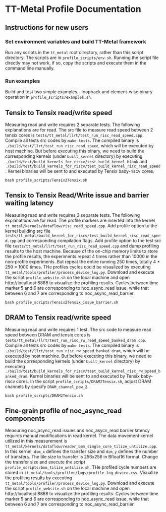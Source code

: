 # TT-Metal Profile Documentation

## Instructions for new users

### Set environment variables and build TT-Metal framework

Run any scripts in the `tt_metal` root directory, rather than this script directory. The scripts are in `profile_scripts/env.sh`. Running the script file directly may not work, if so, copy the scripts and execute them in the command line manually.

### Run examples

Build and test two simple examples - loopback and element-wise binary operation in `profile_scripts/examples.sh`.

## Tensix to Tensix read/write speed

Measuring read and write requires 2 separate tests. The following explanations are for read. The src file to measure read speed between 2 tensix cores is `tests/tt_metal/llrt/test_run_risc_read_speed.cpp`. Compile all tests src codes by `make tests`. The compiled binary is `./build/test/llrt/test_run_risc_read_speed`, which will be executed by host machine. But before executing this binary, we need to build the corresponding kernels (under `built_kernel` directory) by executing `./build/test/build_kernels_for_riscv/test_build_kernel_blank` and `./build/test/build_kernels_for_riscv/test_build_kernel_risc_read_speed`. Kernel binaries will be sent to and executed by Tensix baby-riscv cores.

```
bash profile_scripts/Tensix2Tensix.sh
```

## Tensix to Tensix Read/Write issue and barrier waiting latency

Measuring read and write requires 2 separate tests. The following explanations are for read. The profile markers are inserted into the kernel `tt_metal/kernels/dataflow/risc_read_speed.cpp`. Add profile option to the kernel building src file `tests/tt_metal/build_kernel_for_riscv/test_build_kernel_risc_read_speed.cpp` and corresponding compilation flags. Add profile option to the test src file `tests/tt_metal/llrt/test_run_risc_read_speed.cpp` and dump profiling results to the host machine. Because of the on-chip memory limits to store the profile results, the experiments repeat 4 times rather than 10000 in the non-profile experiments. But repeat the entire running 250 times, totally 4 * 250 = 1000 times. THe profiles cycles could be visualized by executing `tt_metal/tools/profiler/process_device_log.py`. Download and execute the script `profile_website.sh` on the local machine and open http://localhost:8888 to visualize the profiling results. Cycles between time marker 5 and 6 are corresponding to noc_async_read issue, while that between 6 and 7 are corresponding to noc_async_read_barrier.

```
bash profile_scripts/Tensix2Tensix_issue_barrier.sh
```

## DRAM to Tensix read/write speed

Measuring read and write requires 1 test. The src code to measure read speed between DRAM and tensix cores is `tests/tt_metal/llrt/test_run_risc_rw_read_speed_banked_dram.cpp`. Compile all tests src codes by `make tests`. The compiled binary is `./build/test/llrt/test_run_risc_rw_speed_banked_dram`, which will be executed by host machine. But before executing this binary, we need to build the corresponding kernels (under `built_kernel` directory) by executing `./build/test/build_kernels_for_riscv/test_build_kernel_risc_rw_speed_banked_dram`. Kernel binaries will be sent to and executed by Tensix baby-riscv cores. In the script `profile_scripts/DRAM2Tensix.sh`, adjust DRAM channels by specify `DRAM_channel_pow_2`.

```
bash profile_scripts/DRAM2Tensix.sh
```

## Fine-grain profile of noc_async_read components

Measuring noc_async_read issues and noc_asycn_read barrier latency requires manual modifications in read kernel. The data movement kernel utilized in this measurement is `tt_metal/kernels/dataflow/reader_bmm_single_core_tilize_untilize.cpp`. In this kernel, `dim_x` defines the transfer size and `dim_y` defines the number of transfers. The tile size to transfer is 256x256 in Bfloat16 format. Change the transfer size and execute the script `profile_scripts/bmm_tilize_untilize.sh`. THe profiled cycle numbers are stored in `tt_metal/tools/profiler/logs/profile_log_device.csv`. Visualize the profiling results by executing `tt_metal/tools/profiler/process_device_log.py`. Download and execute the script `profile_website.sh` on the local machine and open http://localhost:8888 to visualize the profiling results. Cycles between time marker 5 and 6 are corresponding to noc_async_read issue, while that between 6 and 7 are corresponding to noc_async_read_barrier.
